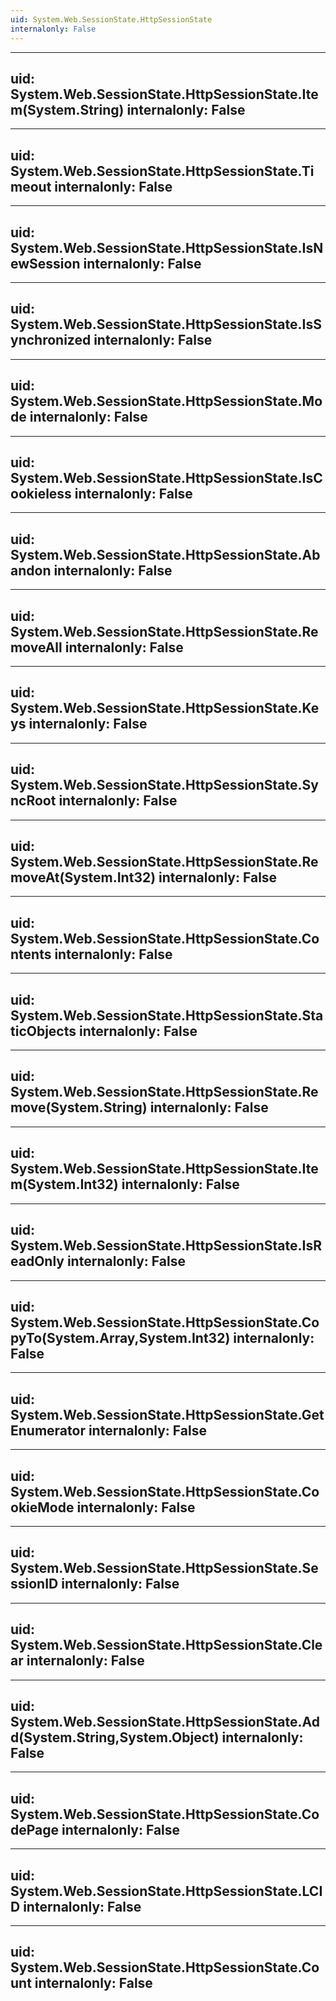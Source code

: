 ```yaml
---
uid: System.Web.SessionState.HttpSessionState
internalonly: False
---
```


---
uid: System.Web.SessionState.HttpSessionState.Item(System.String)
internalonly: False
---

---
uid: System.Web.SessionState.HttpSessionState.Timeout
internalonly: False
---

---
uid: System.Web.SessionState.HttpSessionState.IsNewSession
internalonly: False
---

---
uid: System.Web.SessionState.HttpSessionState.IsSynchronized
internalonly: False
---

---
uid: System.Web.SessionState.HttpSessionState.Mode
internalonly: False
---

---
uid: System.Web.SessionState.HttpSessionState.IsCookieless
internalonly: False
---

---
uid: System.Web.SessionState.HttpSessionState.Abandon
internalonly: False
---

---
uid: System.Web.SessionState.HttpSessionState.RemoveAll
internalonly: False
---

---
uid: System.Web.SessionState.HttpSessionState.Keys
internalonly: False
---

---
uid: System.Web.SessionState.HttpSessionState.SyncRoot
internalonly: False
---

---
uid: System.Web.SessionState.HttpSessionState.RemoveAt(System.Int32)
internalonly: False
---

---
uid: System.Web.SessionState.HttpSessionState.Contents
internalonly: False
---

---
uid: System.Web.SessionState.HttpSessionState.StaticObjects
internalonly: False
---

---
uid: System.Web.SessionState.HttpSessionState.Remove(System.String)
internalonly: False
---

---
uid: System.Web.SessionState.HttpSessionState.Item(System.Int32)
internalonly: False
---

---
uid: System.Web.SessionState.HttpSessionState.IsReadOnly
internalonly: False
---

---
uid: System.Web.SessionState.HttpSessionState.CopyTo(System.Array,System.Int32)
internalonly: False
---

---
uid: System.Web.SessionState.HttpSessionState.GetEnumerator
internalonly: False
---

---
uid: System.Web.SessionState.HttpSessionState.CookieMode
internalonly: False
---

---
uid: System.Web.SessionState.HttpSessionState.SessionID
internalonly: False
---

---
uid: System.Web.SessionState.HttpSessionState.Clear
internalonly: False
---

---
uid: System.Web.SessionState.HttpSessionState.Add(System.String,System.Object)
internalonly: False
---

---
uid: System.Web.SessionState.HttpSessionState.CodePage
internalonly: False
---

---
uid: System.Web.SessionState.HttpSessionState.LCID
internalonly: False
---

---
uid: System.Web.SessionState.HttpSessionState.Count
internalonly: False
---
